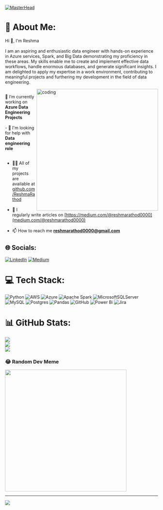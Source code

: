 [![MasterHead](https://blog.hyperiondev.com/wp-content/uploads/2021/01/Data-engineer.jpg)](https://Reshma-rathod.io)
# 💫 About Me:
Hi 👋, I'm Reshma<br><br>I am an aspiring and enthusiastic data engineer with hands-on experience in Azure services, Spark, and Big Data demonstrating my proficiency in these areas. My skills enable me to create and implement effective data workflows, handle enormous databases, and generate significant insights. I am delighted to apply my expertise in a work environment, contributing to meaningful projects and furthering my development in the field of data engineering.<br> 

<img align="right" alt="coding" width = "400" src ="https://static.vecteezy.com/system/resources/previews/000/518/198/original/woman-working-with-computer-bright-colorful-vector-illustration.jpg?w=740">

<br>🔭 I’m currently working on **Azure Data Engineering Projects**<br><br>- 🌱 I'm looking for help with **Data engineering role**<br><br>
- 👨‍💻 All of my projects are available at [github.com/ReshmaRathod](https://github.com/Reshmarathod?tab=repositories)<br><br>
- 📝 I regularly write articles on [https://medium.com/@reshmarathod0000](medium.com/@reshmarathod0000)<br><br>
- 📫 How to reach me **reshmarathod0000@gmail.com**


## 🌐 Socials:
[![LinkedIn](https://img.shields.io/badge/LinkedIn-%230077B5.svg?logo=linkedin&logoColor=white)](https://linkedin.com/in/www.linkedin.com/in/rathod-reshma) [![Medium](https://img.shields.io/badge/Medium-12100E?logo=medium&logoColor=white)](https://medium.com/@https://medium.com/@reshmarathod0000) 

# 💻 Tech Stack:
![Python](https://img.shields.io/badge/python-3670A0?style=for-the-badge&logo=python&logoColor=ffdd54) ![AWS](https://img.shields.io/badge/AWS-%23FF9900.svg?style=for-the-badge&logo=amazon-aws&logoColor=white) ![Azure](https://img.shields.io/badge/azure-%230072C6.svg?style=for-the-badge&logo=microsoftazure&logoColor=white) ![Apache Spark](https://img.shields.io/badge/Apache%20Spark-FDEE21?style=for-the-badge&logo=apachespark&logoColor=black) ![MicrosoftSQLServer](https://img.shields.io/badge/Microsoft%20SQL%20Server-CC2927?style=for-the-badge&logo=microsoft%20sql%20server&logoColor=white) ![MySQL](https://img.shields.io/badge/mysql-4479A1.svg?style=for-the-badge&logo=mysql&logoColor=white) ![Postgres](https://img.shields.io/badge/postgres-%23316192.svg?style=for-the-badge&logo=postgresql&logoColor=white) ![Pandas](https://img.shields.io/badge/pandas-%23150458.svg?style=for-the-badge&logo=pandas&logoColor=white) ![GitHub](https://img.shields.io/badge/github-%23121011.svg?style=for-the-badge&logo=github&logoColor=white) ![Power Bi](https://img.shields.io/badge/power_bi-F2C811?style=for-the-badge&logo=powerbi&logoColor=black) ![Jira](https://img.shields.io/badge/jira-%230A0FFF.svg?style=for-the-badge&logo=jira&logoColor=white)
# 📊 GitHub Stats:
![](https://github-readme-stats.vercel.app/api?username=Reshmarathod&theme=gruvbox&hide_border=false&include_all_commits=false&count_private=false)<br/>
![](https://github-readme-streak-stats.herokuapp.com/?user=Reshmarathod&theme=gruvbox&hide_border=false)<br/>
![](https://github-readme-stats.vercel.app/api/top-langs/?username=Reshmarathod&theme=gruvbox&hide_border=false&include_all_commits=false&count_private=false&layout=compact)

### 😂 Random Dev Meme
<img src='https://memer-new.vercel.app/' style="height: 400px;"/>

---
[![](https://visitcount.itsvg.in/api?id=Reshmarathod&icon=0&color=0)](https://visitcount.itsvg.in)

<!-- Proudly created with GPRM ( https://gprm.itsvg.in ) -->

